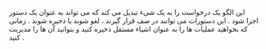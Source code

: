 ﻿این الگو یک درخواست را به یک شیء تبدیل می کند که می تواند به عنوان یک دستور اجرا شود .
این دستورات می توانند در صف قرار گیرند ، لغو شوند یا ذخیره شوند .
زمانی که بخواهید عملیات ها را به عنوان اشیاء مستقل ذخیره کنید و بتوانید آن ها را مدیریت کنید .
